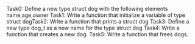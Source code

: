 Task0: Define a new type struct dog with the following elements name,age,owner
Task1: Write a function that initialize a variable of type struct dogTask2: Write a function that prints a struct dog
Task3: Define a new type dog_t as a new name for the type struct dog Task4: Write a function that creates a new dog.
Task5: Write a function that frees dogs.
